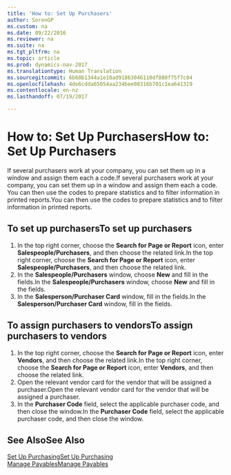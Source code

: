 ```yaml
---
title: 'How to: Set Up Purchasers'
author: SorenGP
ms.custom: na
ms.date: 09/22/2016
ms.reviewer: na
ms.suite: na
ms.tgt_pltfrm: na
ms.topic: article
ms.prod: dynamics-nav-2017
ms.translationtype: Human Translation
ms.sourcegitcommit: 6b60b1344a1e18ad91863046110df880f75f7c04
ms.openlocfilehash: 4de6cdda65054aa234bee08316b701c1ea641319
ms.contentlocale: en-nz
ms.lasthandoff: 07/19/2017

---
```


# <a name="how-to-set-up-purchasers"></a><span data-ttu-id="ff0e7-102">How to: Set Up Purchasers</span><span class="sxs-lookup"><span data-stu-id="ff0e7-102">How to: Set Up Purchasers</span></span>
<span data-ttu-id="ff0e7-103">If several purchasers work at your company, you can set them up in a window and assign them each a code.</span><span class="sxs-lookup"><span data-stu-id="ff0e7-103">If several purchasers work at your company, you can set them up in a window and assign them each a code.</span></span> <span data-ttu-id="ff0e7-104">You can then use the codes to prepare statistics and to filter information in printed reports.</span><span class="sxs-lookup"><span data-stu-id="ff0e7-104">You can then use the codes to prepare statistics and to filter information in printed reports.</span></span>

## <a name="to-set-up-purchasers"></a><span data-ttu-id="ff0e7-105">To set up purchasers</span><span class="sxs-lookup"><span data-stu-id="ff0e7-105">To set up purchasers</span></span>
1. <span data-ttu-id="ff0e7-106">In the top right corner, choose the **Search for Page or Report** icon, enter **Salespeople/Purchasers**, and then choose the related link.</span><span class="sxs-lookup"><span data-stu-id="ff0e7-106">In the top right corner, choose the **Search for Page or Report** icon, enter **Salespeople/Purchasers**, and then choose the related link.</span></span>
2. <span data-ttu-id="ff0e7-107">In the **Salespeople/Purchasers** window, choose **New** and fill in the fields.</span><span class="sxs-lookup"><span data-stu-id="ff0e7-107">In the **Salespeople/Purchasers** window, choose **New** and fill in the fields.</span></span>
3. <span data-ttu-id="ff0e7-108">In the **Salesperson/Purchaser Card** window, fill in the fields.</span><span class="sxs-lookup"><span data-stu-id="ff0e7-108">In the **Salesperson/Purchaser Card** window, fill in the fields.</span></span>

## <a name="to-assign-purchasers-to-vendors"></a><span data-ttu-id="ff0e7-109">To assign purchasers to vendors</span><span class="sxs-lookup"><span data-stu-id="ff0e7-109">To assign purchasers to vendors</span></span>
1. <span data-ttu-id="ff0e7-110">In the top right corner, choose the **Search for Page or Report** icon, enter **Vendors**, and then choose the related link.</span><span class="sxs-lookup"><span data-stu-id="ff0e7-110">In the top right corner, choose the **Search for Page or Report** icon, enter **Vendors**, and then choose the related link.</span></span>
2. <span data-ttu-id="ff0e7-111">Open the relevant vendor card for the vendor that will be assigned a purchaser.</span><span class="sxs-lookup"><span data-stu-id="ff0e7-111">Open the relevant vendor card for the vendor that will be assigned a purchaser.</span></span>
3. <span data-ttu-id="ff0e7-112">In the **Purchaser Code** field, select the applicable purchaser code, and then close the window.</span><span class="sxs-lookup"><span data-stu-id="ff0e7-112">In the **Purchaser Code** field, select the applicable purchaser code, and then close the window.</span></span>

## <a name="see-also"></a><span data-ttu-id="ff0e7-113">See Also</span><span class="sxs-lookup"><span data-stu-id="ff0e7-113">See Also</span></span>
[<span data-ttu-id="ff0e7-114">Set Up Purchasing</span><span class="sxs-lookup"><span data-stu-id="ff0e7-114">Set Up Purchasing</span></span>](purchasing-setup-purchasing.md)  
[<span data-ttu-id="ff0e7-115">Manage Payables</span><span class="sxs-lookup"><span data-stu-id="ff0e7-115">Manage Payables</span></span>](payables-manage-payables.md)

